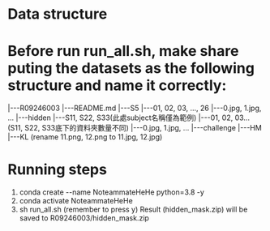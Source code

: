 # Data structure 
# Before run run_all.sh, make share puting the datasets as the following structure and name it correctly:
|---R09246003
    |---README.md
    |---S5
        |---01, 02, 03, ..., 26
            |---0.jpg, 1.jpg, ...
    |---hidden
        |---S11, S22, S33(此處subject名稱僅為範例)
            |---01, 02, 03...  (S11, S22, S33底下的資料夾數量不同)
                |---0.jpg, 1.jpg, ...
    |---challenge
        |---HM
        |---KL  (rename 11.png, 12.png to 11.jpg, 12.jpg)
    
# Running steps
1. conda create --name NoteammateHeHe python=3.8 -y
2. conda activate NoteammateHeHe
3. sh run_all.sh (remember to press y)
Result (hidden_mask.zip) will be saved to R09246003/hidden_mask.zip
